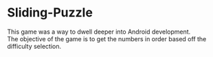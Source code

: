 # Sliding-Puzzle

This game was a way to dwell deeper into Android development.  
The objective of the game is to get the numbers in order based off the difficulty selection.